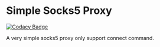 # Simple Socks5 Proxy

[![Codacy Badge](https://api.codacy.com/project/badge/Grade/bce1b3cba3a04d8f97c063441663846d)](https://app.codacy.com/manual/yamagl/simple-socks5?utm_source=github.com&utm_medium=referral&utm_content=yamagl/simple-socks5&utm_campaign=Badge_Grade_Dashboard)

A very simple socks5 proxy only support connect command.
